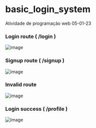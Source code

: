 # basic_login_system
Atividade de programação web 05-01-23


### Login route ( /login )

![image](https://user-images.githubusercontent.com/88283829/210726009-e7c4f036-d164-4516-9b71-8f467b34234b.png)


### Signup route  ( /signup )

![image](https://user-images.githubusercontent.com/88283829/210840082-08d0c486-8773-42ff-a138-0bc16e5cb829.png)


### Invalid route 

![image](https://user-images.githubusercontent.com/88283829/210835842-5e2898f4-aa69-41d9-a6d8-67943c773382.png)


### Login success ( /profile )

![image](https://user-images.githubusercontent.com/88283829/210840334-d380b595-1f62-4d36-8a64-1957781c4a4f.png)
